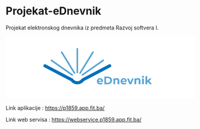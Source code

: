 # Projekat-eDnevnik
Projekat elektronskog dnevnika iz predmeta Razvoj softvera I.

![Image description](logo.png)

Link aplikacije : https://p1859.app.fit.ba/

Link web servisa : https://webservice.p1859.app.fit.ba/
